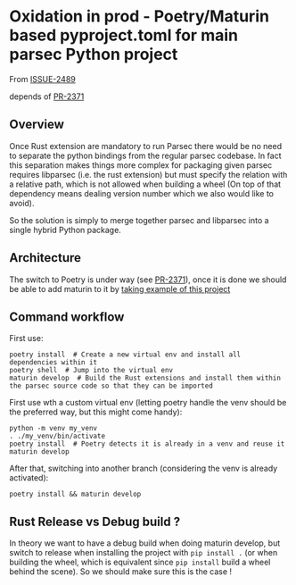 <!-- Parsec Cloud (https://parsec.cloud) Copyright (c) BUSL-1.1 2016-present Scille SAS -->

# Oxidation in prod - Poetry/Maturin based pyproject.toml for main parsec Python project

From [ISSUE-2489](https://github.com/Scille/parsec-cloud/issues/2489)

depends of [PR-2371](https://github.com/Scille/parsec-cloud/pull/2371)

## Overview

Once Rust extension are mandatory to run Parsec there would be no need to separate the python bindings from the regular parsec codebase.
In fact this separation makes things more complex for packaging given parsec requires libparsec (i.e. the rust extension) but must specify the relation with a relative path, which is not allowed when building a wheel (On top of that dependency means dealing version number which we also would like to avoid).

So the solution is simply to merge together parsec and libparsec into a single hybrid Python package.

## Architecture

The switch to Poetry is under way (see [PR-2371](https://github.com/Scille/parsec-cloud/pull/2371)), once it is done we should be able to add maturin to it by [taking example of this project](https://github.com/ArniDagur/python-adblock/blob/master/pyproject.toml)

## Command workflow

First use:

```shell
poetry install  # Create a new virtual env and install all dependencies within it
poetry shell  # Jump into the virtual env
maturin develop  # Build the Rust extensions and install them within the parsec source code so that they can be imported
```

First use wth a custom virtual env (letting poetry handle the venv should be the preferred way, but this might come handy):

```shell
python -m venv my_venv
. ./my_venv/bin/activate
poetry install  # Poetry detects it is already in a venv and reuse it
maturin develop
```

After that, switching into another branch (considering the venv is already activated):

```shell
poetry install && maturin develop
```

## Rust Release vs Debug build ?

In theory we want to have a debug build when doing maturin develop, but switch to release when installing the project with `pip install .` (or when building the wheel, which is equivalent since `pip install` build a wheel behind the scene).
So we should make sure this is the case !
